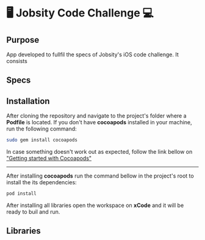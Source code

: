 # 🖥 Jobsity Code Challenge 💻

## Purpose

App developed to fullfil the specs of Jobsity's iOS code challenge. It consists

## Specs


## Installation

After cloning the repository and navigate to the project's folder where a **Podfile** is located. If you don't have **cocoapods** installed in your machine, run the following command:

```Bash
sudo gem install cocoapods
```

In case something doesn't work out as expected, follow the link bellow on  ["Getting started with Cocoapods"](https://guides.cocoapods.org/using/getting-started.html) 

---
After installing **cocoapods** run the command bellow in the project's root to install the its dependencies:

```Bash
pod install
```
After installing all libraries open the workspace on **xCode** and it will be ready to buil and run.

## Libraries
